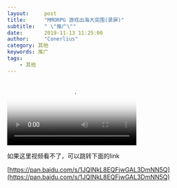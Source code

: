 ```yaml
---
layout:     post
title:      "MMORPG 游戏出海大突围(录屏)"
subtitle:   " \"推广\""
date:       2019-11-13 11:25:00
author:     "Conerlius"
category: 其他
keywords: 推广
tags:
    - 其他
---
```



<html>
<video id="html5player_html5_api" class="vjs-tech" autoplay="" preload="none" src="blob:https://pan.baidu.com/3c6b5e56-ebc4-4622-856b-3649550decbd" poster="https://thumbnail0.baidupcs.com/thumbnail/55f317d6084b59db8722a7e1ce2ba745?fid=1158581685-250528-1071462340620102&amp;time=1573650000&amp;rt=sh&amp;sign=FDTAER-DCb740ccc5511e5e8fedcff06b081203-1xl5bCh2YBCB7YC0uQWHC36QO7M%3D&amp;expires=8h&amp;chkv=0&amp;chkbd=0&amp;chkpc=&amp;dp-logid=7349299286377410095&amp;dp-callid=0&amp;size=c850_u580&amp;quality=100&amp;vuk=-&amp;ft=video"><source src="https://pan.baidu.com/share/streaming?channel=chunlei&amp;uk=1158581685&amp;fid=1071462340620102&amp;sign=a2dc6b3a9356fa2f272c49d4025e6d4ef2f297eb&amp;timestamp=1573650273&amp;shareid=4171319067&amp;type=M3U8_FLV_264_480&amp;vip=0&amp;adToken=8ZEidOh%2BBDZ4qn21LRkIoen8UO9eoF2r5Rv9U6OmCE5NsbvZPIz007yftrOdMHr1NV7oyONv2bVo%2FTaLZU6a%2FhV2PyxAMRNt3Ay%2FMdsAHk7oB3dKWKk0uOY3wQ226g%2FNpMqhr03RtmC3IUn8jr3kbNzjQ8y%2B9DmJpEiRh7qwqTY%3D" type="application/x-flvURL"></video>
</html>

如果这里视频看不了，可以跳转下面的link

[https://pan.baidu.com/s/1JQINkL8EQFjwGAL3DmNN5Q](https://pan.baidu.com/s/1JQINkL8EQFjwGAL3DmNN5Q)